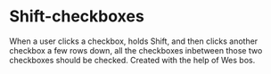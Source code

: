 # Shift-checkboxes
When a user clicks a checkbox, holds Shift, and then clicks another checkbox a few rows down, all the checkboxes inbetween those two checkboxes should be checked.
Created with the help of Wes bos.
